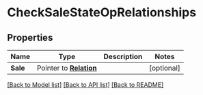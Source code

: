 # CheckSaleStateOpRelationships

## Properties
Name | Type | Description | Notes
------------ | ------------- | ------------- | -------------
**Sale** | Pointer to [**Relation**](Relation.md) |  | [optional] 

[[Back to Model list]](../README.md#documentation-for-models) [[Back to API list]](../README.md#documentation-for-api-endpoints) [[Back to README]](../README.md)


